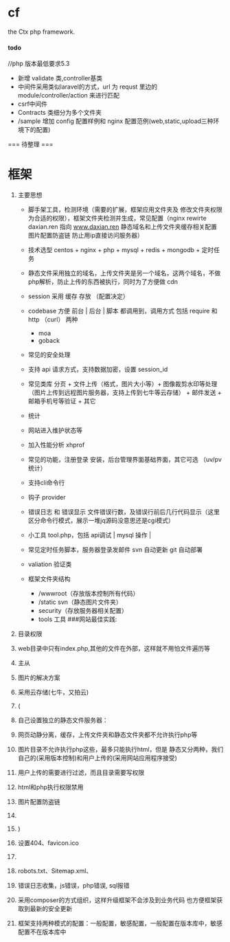 # cf
the Ctx php framework.

#### todo

//php 版本最低要求5.3
* 新增 validate 类,controller基类
* 中间件采用类似laravel的方式，url 为 requst 里边的 module/controller/action 来进行匹配
* csrf中间件
* Contracts 类细分为多个文件夹
* /sample 增加 config 配置样例和 nginx 配置范例(web,static,upload三种环境下的配置)


=== 待整理 ===
# 框架

1. 主要思想

    * 脚手架工具，检测环境（需要的扩展，框架应用文件夹及 修改文件夹权限为合适的权限），框架文件夹检测并生成，常见配置（nginx rewirte daxian.ren 指向 www.daxian.ren 静态域名和上传文件夹缓存相关配置 图片配置防盗链 防止用ip直接访问服务器）
    * 技术选型 centos  + nginx + php + mysql + redis + mongodb + 定时任务
    * 静态文件采用独立的域名，上传文件夹是另一个域名，这两个域名，不做php解析，防止上传的东西被执行，同时为了方便做 cdn
    * session 采用 缓存 存放 （配置决定）
    * codebase 方便 前台 | 后台 | 脚本 都调用到，调用方式 包括 require 和 http （curl） 两种
        * moa
        * goback
    * 常见的安全处理
    * 支持 api 请求方式，支持数据加密，设置 session_id
    * 常见类库 分页 + 文件上传（格式，图片大小等）+ 图像裁剪水印等处理（图片上传到远程图片服务器，支持上传到七牛等云存储） + 邮件发送 + 邮箱手机号等验证 + 其它
    * 统计
    * 网站进入维护状态等
    * 加入性能分析 xhprof
    * 常见的功能，注册登录 安装，后台管理界面基础界面，其它可选 （uv/pv统计）
    * 支持cli命令行
    * 钩子 provider
    * 错误日志 和 错误显示 文件错误行数，及错误行前后几行代码显示（这里区分命令行模式，展示一堆jq源码没意思还是cgi模式）
    * 小工具 tool.php，包括 api调试 | mysql 操作 | 
    * 常见定时任务脚本，服务器登录发邮件 svn 自动更新 git 自动部署
    * valiation 验证类
    * 框架文件夹结构
        
        * /wwwroot（存放版本控制所有代码）
        * /static svn（静态图片文件夹）
        * security（存放服务器相关配置）
        * tools 工具
###网站最佳实践:
1. 目录权限
1. web目录中只有index.php,其他的文件在外部，这样就不用怕文件遍历等
1. 主从
1. 图片的解决方案
1. 采用云存储(七牛，又拍云)
1. (
1. 自己设置独立的静态文件服务器：
1. 网页动静分离，缓存，上传文件夹和静态文件夹都不允许执行php等
1. 图片目录不允许执行php这些，最多只能执行html，但是 静态又分两种，我们自己的(采用版本控制)和用户上传的(采用网站应用程序接受)
1. 用户上传的需要进行过滤，而且目录需要写权限
1. html和php执行权限禁用
1. 图片配置防盗链
1. 
1. )
1. 设置404、favicon.ico
1. 
1. robots.txt、Sitemap.xml、
1. 错误日志收集，js错误，php错误, sql报错
1. 采用composer的方式组织，这样升级框架不会涉及到业务代码 也方便框架获取到最新的安全更新
1. 框架支持两种模式的配置：一般配置，敏感配置，一般配置在版本库中，敏感配置不在版本库中


